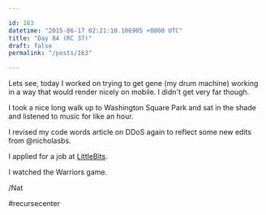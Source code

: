 ```yaml
---

id: 163
datetime: "2015-06-17 02:21:10.106905 +0000 UTC"
title: "Day 84 (RC 37)"
draft: false
permalink: "/posts/163"

---
```


Lets see, today I worked on trying to get gene (my drum machine) working in a way that would render nicely on mobile. I didn't get very far though.

I took a nice long walk up to Washington Square Park and sat in the shade and listened to music for like an hour.

I revised my code words article on DDoS again to reflect some new edits from @nicholasbs.

I applied for a job at [LittleBits](http://littlebits.cc/careers).

I watched the Warriors game.

/Nat

#recursecenter

